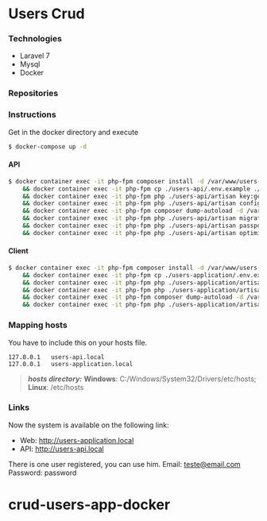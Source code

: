 # Users Crud

### Technologies
 - Laravel 7
 - Mysql
 - Docker

### Repositories

### Instructions

Get in the docker directory and execute
```sh
$ docker-compose up -d
```

#### API

```sh
$ docker container exec -it php-fpm composer install -d /var/www/users-api \
    && docker container exec -it php-fpm cp ./users-api/.env.example ./users-api/.env \
    && docker container exec -it php-fpm php ./users-api/artisan key:generate \
    && docker container exec -it php-fpm php ./users-api/artisan config:cache \
    && docker container exec -it php-fpm composer dump-autoload -d /var/www/users-api \
    && docker container exec -it php-fpm php ./users-api/artisan migrate --seed \
    && docker container exec -it php-fpm php ./users-api/artisan passport:install \
    && docker container exec -it php-fpm php ./users-api/artisan optimize:clear
```

#### Client

```sh
$ docker container exec -it php-fpm composer install -d /var/www/users-application \
    && docker container exec -it php-fpm cp ./users-application/.env.example ./users-application/.env \
    && docker container exec -it php-fpm php ./users-application/artisan key:generate \
    && docker container exec -it php-fpm php ./users-application/artisan config:cache \
    && docker container exec -it php-fpm composer dump-autoload -d /var/www/users-application \
    && docker container exec -it php-fpm php ./users-application/artisan optimize:clear
```

### Mapping hosts

You have to include this on your hosts file.
```text
127.0.0.1	users-api.local
127.0.0.1	users-application.local
```

>***hosts directory:***
**Windows**: C:/Windows/System32/Drivers/etc/hosts;
**Linux**: /etc/hosts

### Links

Now the system is available on the following link: 
 - Web: http://users-application.local
 - API: http://users-api.local 

There is one user registered, you can use him.
Email: teste@email.com
Password: password





# crud-users-app-docker
